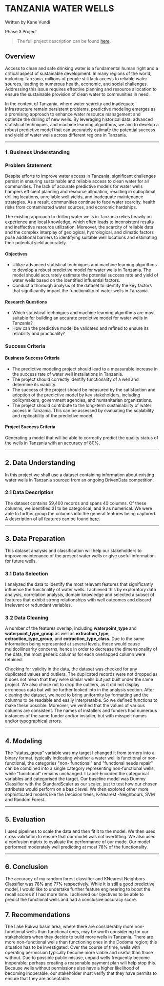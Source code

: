 # TANZANIA WATER WELLS

Written by Kane Vundi

Phase 3 Project

> The full project description can be found [here](https://github.com/learn-co-curriculum/dsc-phase-3-project-v2-3).

## Overview

Access to clean and safe drinking water is a fundamental human right and a critical aspect of sustainable development. In many regions of the world, including Tanzania, millions of people still lack access to reliable water sources, leading to numerous health, economic, and social challenges. Addressing this issue requires effective planning and resource allocation to ensure the sustainable provision of clean water to communities in need.

In the context of Tanzania, where water scarcity and inadequate infrastructure remain persistent problems, predictive modeling emerges as a promising approach to enhance water resource management and optimize the drilling of new wells. By leveraging historical data, advanced statistical techniques, and machine learning algorithms, we aim to develop a robust predictive model that can accurately estimate the potential success and yield of water wells across different regions in Tanzania.

---

### 1. Business Understanding

### Problem Statement

Despite efforts to improve water access in Tanzania, significant challenges persist in ensuring sustainable and reliable access to clean water for all communities. The lack of accurate predictive models for water wells hampers efficient planning and resource allocation, resulting in suboptimal drilling locations, unreliable well yields, and inadequate maintenance strategies. As a result, communities continue to face water scarcity, health risks from contaminated water sources, and economic hardships.

The existing approach to drilling water wells in Tanzania relies heavily on experience and local knowledge, which often leads to inconsistent results and ineffective resource utilization. Moreover, the scarcity of reliable data and the complex interplay of geological, hydrological, and climatic factors pose additional barriers to identifying suitable well locations and estimating their potential yield accurately.

#### Objectives

* Utilize advanced statistical techniques and machine learning algorithms to develop a robust predictive model for water wells in Tanzania. The model should accurately estimate the potential success rate and yield of water wells based on the identified influential factors.
* Conduct a thorough analysis of the dataset to identify the key factors that significantly impact the functionality of water wells in Tanzania.

#### Research Questions

* Which statistical techniques and machine learning algorithms are most suitable for building an accurate predictive model for water wells in Tanzania?
* How can the predictive model be validated and refined to ensure its reliability and practicality?

### Success Criteria

#### Business Success Criteria

* The predictive modeling project should lead to a measurable increase in the success rate of water well installations in Tanzania.
* The project should correctly identify functionality of a well and determine its viability.
* The success of the project should be measured by the satisfaction and adoption of the predictive model by key stakeholders, including policymakers, government agencies, and humanitarian organizations.
* The project should contribute to the long-term sustainability of water access in Tanzania. This can be assessed by evaluating the scalability and replicability of the predictive model.

#### Project Success Criteria

Generating a model that will be able to correctly predict the quality status of the wells in Tanzania with an accuracy of 80%.

---

## 2. Data Understanding

In this project we shall use a dataset containing information about existing water wells in Tanzania sourced from an ongoing DrivenData competition.

### 2.1 Data Description

The dataset contains 59,400 records and spans 40 columns. Of these columns, we identified 31 to be categorical, and 9 as numerical. We were able to further group the columns into the general features being captured. A description of all features can be found [here](https://www.drivendata.org/competitions/7/pump-it-up-data-mining-the-water-table/).

---

## 3. Data Preparation

This dataset analysis and classification will help our stakeholders to improve maintenance of the present water wells or give useful information for future wells.

### 3.1 Data Selection

I analyzed the data to identify the most relevant features that significantly influence the functinality of water wells. I achieved this by exploratory data analysis, correlation analysis, domain knowledge and selected a subset of features that exhibit strong relationships with well outcomes and discard irrelevant or redundant variables.

### 3.2 Data Cleaning

A number of the features overlap, including **waterpoint_type** and **waterpoint_type_group** as well as **extraction_type**, **extraction_type_group**, and **extraction_type_class**. Due to the same information being represented at several levels, these would cause multicollinearity concerns, hence in order to decrease the dimensionality of the data, the most generic columns for each overlapped column were retained.

 Checking for validity in the data, the dataset was checked for any duplicated values and outliers. The duplicated records were not dropped as it does not mean that they were similar wells but just built under the same project. We also chose not to drop the outliers, as it did not display erroneous data but will be further looked into in the analysis section. After cleaning the dataset, we need to bring uniformity by formatting and the columns to be readable and easily interpretable. So we defined functions to make these possible. Moreover, we verified that the values of various columns are consistent. The names of installers and funders had numerous instances of the same funder and/or installer, but with misspelt names and/or typographical errors.

---

## 4. Modeling

The "status_group" variable was my target I changed it from ternery into a binary format, typically indicating whether a water well is functional or non-functional, the categories "non- functional" and "functional needs repair" can be combined into a single category representing non-functional wells, while "functional" remains unchanged. I Label-Encoded the categorical variables and categorised the target.  Our baseline model was Dummy Classifier with the StandardScaler as our scaler, just to test how our chosen attributes would perform on a basic level. We then explored other more sophisticated models like the Decision trees, K-Nearest -Neighbours, SVM and Random Forest.

---

## 5. Evaluation

I used pipelines to scale the data and then fit it to the model. We then used cross validation to ensure that our model was not overfitting. We also used a confusion matrix to evaluate the performance of our mode. Our model performed moderately well predicting at most 78% of the functionality.

---

## 6. Conclusion

The accuracy of my random forest classifier and KNearest Neighbors Classifier was 78% and 77% respectively. While it is still a good predictive model, I would like to undertake further feature engineering to boost the recall scores if I had more time. I achieved our bjectives to be able to predict the functional wells and had a conclusive accuracy score.

## 7. Recommendations

The Lake Rukwa basin area, where there are considerably more non-functional wells than functional ones, may be worth considering for our stakeholders when they decide to build more wells in Tanzania. There are more non-functional wells than functioning ones in the Dodoma region; this situation has to be investigated. Over the course of time, wells with operating permission typically become more viable and useful than those without. Due to possible public misuse, unpaid wells frequently become inoperable; perhaps creating a reasonable payment plan will help stop this. Because wells without permissions also have a higher likelihood of becoming inoperable, our stakeholder must verify that they have permits to ensure that they are acceptable.
